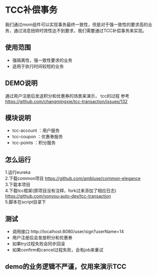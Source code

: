 # TCC补偿事务

我们通过mom组件可以实现事务最终一致性，但是对于强一致性的要求高的业务，通过消息扭转时效性达不到要求，我们需要通过TCC补偿事务来实现。


## 使用范围
* 强隔离性，强一致性要求的业务
* 适用于执行时间较短的业务

## DEMO说明

通过用户注册后发送积分和优惠券的场景来演示，
tcc的过程 参考 https://github.com/changmingxie/tcc-transaction/issues/132

## 模块说明
* tcc-account ：用户服务
* tcc-coupon ：优惠券服务
* tcc-points ：积分服务

## 怎么运行

1.运行eureka   
2.下载common项目 https://github.com/ambluse/common-elegance  
3.下载本项目  
4.下载tcc框架(原项目没有注释，fork过来添加了相应日志) https://github.com/yonyou-auto-dev/tcc-transaction   
5.脚本在script目录下  

## 测试

* 调用接口 http://localhost:8080/user/sign?userName=14   
* 用户注册后会发放积分和优惠券  
* 如果try过程失败会同步回滚
* 如果confirm和cancel过程失败，会有job来重试


## demo的业务逻辑不严谨，仅用来演示TCC